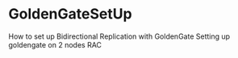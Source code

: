 # GoldenGateSetUp
How to set up Bidirectional Replication with GoldenGate
Setting up goldengate on 2 nodes RAC
